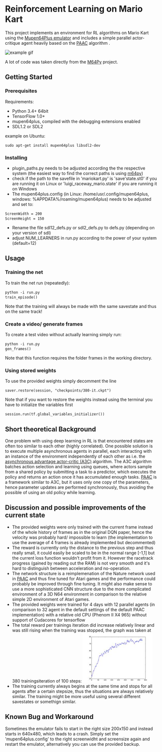 # Reinforcement Learning on Mario Kart

This project implements an environment for RL algorithms on Mario Kart using the [Mupen64Plus emulator](https://github.com/mupen64plus) and includes a simple parallel actor-critique agent heavily based on the [PAAC](https://github.com/Alfredvc/paac) algorithm .

![example gif](readme_files/example.gif "exampleGif")

A lot of code was taken directly from the [M64Py](https://github.com/mupen64plus/mupen64plus-ui-python) project.

## Getting Started

### Prerequisites

Requirements:
* Python 3.4+ 64bit
* TensorFlow 1.0+
* mupen64plus, compiled with the debugging extensions enabled
* SDL1.2 or SDL2

example on Ubuntu:
```
sudo apt-get install mupen64plus libsdl2-dev
```

### Installing

* plugin_paths.py needs to be adjusted according the the respective system (the easiest way to find the correct paths is using [m64py](http://m64py.sourceforge.net/))
* check if the path to the savefile in 'mariokart.py' is 'save'state.st0' if you are running it on Linux or 'luigi_raceway_mario.state' if you are running it on Windows
* The mupen64plus.config (in Linux: /home/usr/.config/mupen64plus, windows: %APPDATA%/roaming/mupen64plus) needs to be adjusted and set to:

```
ScreenWidth = 200
ScreenHeight = 150
```
* Rename the file sdl12_defs.py or sdl2_defs.py to defs.py (depending on your version of sdl)
* adjust NUM_LEARNERS in run.py according to the power of your system (default=12)

## Usage
### Training the net

To train the net run (repeatedly):
```
python -i run.py
train_episode()
```

Note that the training will always be made with the same savestate and thus on the same track!
### Create a video/ generate frames
To create a test video without actually learning simply run:
```
python -i run.py
gen_frames()
```

Note that this function requires the folder frames in the working directory.
### Using stored weights
To use the provided weights simply decomment the line 
```
saver.restore(session, "checkpoints/380-it.ckpt")
```
Note that if you want to restore the weights instead using the terminal you have to initialize the variables first
```
session.run(tf.global_variables_initializer())
```
## Short theoretical Background
One problem with using deep learning in RL is that encountered states are often too similar to each other (highly correlated). One possible solution is to execute multiple asynchronous agents in parallel, each interacting with an instance of the environment independently of
each other as i.e. the [asynchronous advantage actor-critic (A3C)](https://arxiv.org/pdf/1602.01783.pdf) algorithm. The A3C algorithm batches action selection and learning using queues, where actors sample from a shared policy by submitting a task to a predictor, which executes the policy and returns an action once it has accumulated enough tasks. [PAAC](https://arxiv.org/pdf/1705.04862.pdf) is a framework similar to A3C, but it uses only one copy of the parameters, hence parameter updates are performed synchronously, thus avoiding the possible of using an old policy while learning.

## Discussion and possible improvements of the current state
* The provided weights were only trained with the current frame instead of the whole history of frames as in the original DQN paper, hence the velocity was probably hard/ impossible to learn (the implementation to use the average of 4 frames is already implemented but decommented)
* The reward is currently only the distance to the previous step and thus really small, it could easily be scaled to be in the normal range [-1,1] but the current loss function wouldn't profit from it. However the racetrack progress (gained by reading out the RAM) is not very smooth and it's hard to distinguish between acceleration and no-operation.
* The network structure is a reimplemenation of the Nature network used in [PAAC](https://github.com/Alfredvc/paac) and thus fine tuned for Atari games and the performance could probably be improved through fine tuning. It might also make sense to use a more sophisticated CNN structure due to the more complicated environment of a 3D N64 environment in comparison to the relative simple 2D environment of Atari games.
* The provided weights were trained for 4 days with 12 parallel agents (in comparison to 32 agent in the default settings of the default PAAC implementation) with a relative old CPU (Phenom II X4 965) without support of Cudacores for tensorflow
* The total reward per trainings iteration did increase relatively linear and was still rising when the training was stopped, the graph was taken at 380 trainingsiteration of 100 steps:
![totalRewardGraph jpeg](readme_files/totalRewardGraph.jpeg "totalRewardGraph")
* The training currently always begins at the same time and stops for all agents after a certain stepsize, thus the situations are always relatively similar. The training might be more useful using several different savestates or somethign similar.

## Known Bug and Workaround
Sometimes the emulator fails to start in the right size 200x150 and instead starts in 640x480, which leads to a crash.
Simply set the 'mupen64plus.config' to the right screenwidht and screensize again and restart the emulator, alternatively you can use the provided backup.


